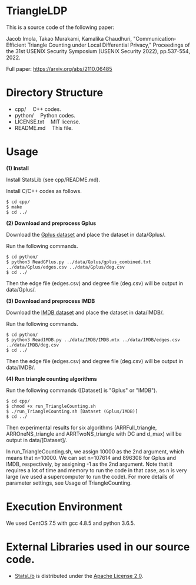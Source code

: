 # TriangleLDP

This is a source code of the following paper:

Jacob Imola, Takao Murakami, Kamalika Chaudhuri, "Communication-Efficient Triangle Counting under Local Differential Privacy," Proceedings of the 31st USENIX Security Symposium (USENIX Security 2022), pp.537-554, 2022.

Full paper: https://arxiv.org/abs/2110.06485

# Directory Structure
- cpp/			&emsp;C++ codes.
- python/		&emsp;Python codes.
- LICENSE.txt		&emsp;MIT license.
- README.md		&emsp;This file.

# Usage

**(1) Install**

Install StatsLib (see cpp/README.md).

Install C/C++ codes as follows.
```
$ cd cpp/
$ make
$ cd ../
```

**(2) Download and preprocess Gplus**

Download the [Gplus dataset](https://snap.stanford.edu/data/ego-Gplus.html) and place the dataset in data/Gplus/.

Run the following commands.

```
$ cd python/
$ python3 ReadGPlus.py ../data/Gplus/gplus_combined.txt ../data/Gplus/edges.csv ../data/Gplus/deg.csv
$ cd ../
```

Then the edge file (edges.csv) and degree file (deg.csv) will be output in data/Gplus/.

**(3) Download and preprocess IMDB**

Download the [IMDB dataset](https://www.cise.ufl.edu/research/sparse/matrices/Pajek/IMDB.html) and place the dataset in data/IMDB/.

Run the following commands.

```
$ cd python/
$ python3 ReadIMDB.py ../data/IMDB/IMDB.mtx ../data/IMDB/edges.csv ../data/IMDB/deg.csv
$ cd ../
```

Then the edge file (edges.csv) and degree file (deg.csv) will be output in data/IMDB/.

**(4) Run triangle counting algorithms**

Run the following commands ([Dataset] is "Gplus" or "IMDB").

```
$ cd cpp/
$ chmod +x run_TriangleCounting.sh
$ ./run_TriangleCounting.sh [Dataset (Gplus/IMDB)]
$ cd ../
```

Then experimental results for six algorithms (ARRFull_triangle, ARROneNS_triangle and ARRTwoNS_triangle with DC and d_max) will be output in data/[Dataset]/.

In run_TriangleCounting.sh, we assign 10000 as the 2nd argument, which means that n=10000. We can set n=107614 and 896308 for Gplus and IMDB, respectively, by
assigning -1 as the 2nd argument. Note that it requires a lot of time and memory to run the code in that case, as n is very large (we used a supercomputer to run the code). For more details of parameter settings, see Usage of TriangleCounting.

# Execution Environment
We used CentOS 7.5 with gcc 4.8.5 and python 3.6.5.

# External Libraries used in our source code.
- [StatsLib](https://www.kthohr.com/statslib.html) is distributed under the [Apache License 2.0](https://github.com/kthohr/stats/blob/master/LICENSE).
